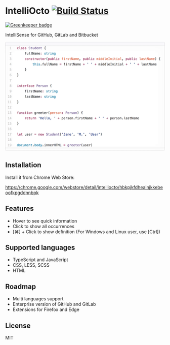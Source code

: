 # IntelliOcto [![Build Status](https://travis-ci.org/pd4d10/intelli-octo.svg?branch=master)](https://travis-ci.org/pd4d10/intelli-octo)

[![Greenkeeper badge](https://badges.greenkeeper.io/pd4d10/intelli-octo.svg)](https://greenkeeper.io/)

IntelliSense for GitHub, GitLab and Bitbucket

<img src="assets/demo.gif" alt="Demo" width="593" />

## Installation

Install it from Chrome Web Store:

https://chrome.google.com/webstore/detail/intelliocto/hbkpjkfdheainjkkebeoofkpgddnnbpk

## Features

* Hover to see quick information
* Click to show all occurrences
* [⌘] + Click to show definition (For Windows and Linux user, use [Ctrl])

## Supported languages

* TypeScript and JavaScript
* CSS, LESS, SCSS
* HTML

## Roadmap

* Multi languages support
* Enterprise version of GitHub and GitLab
* Extensions for Firefox and Edge

## License

MIT
